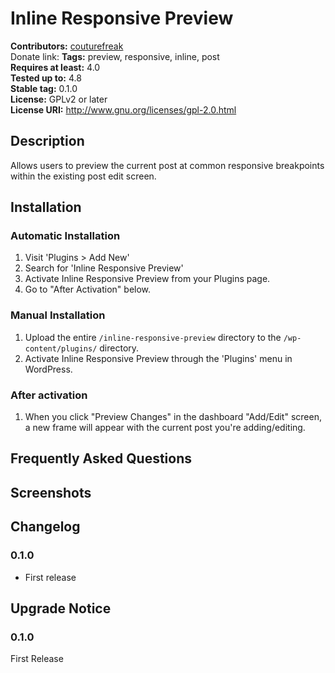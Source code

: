 # Inline Responsive Preview #
**Contributors:** [couturefreak](https://profiles.wordpress.org/couturefreak)  
Donate link:
**Tags:**              preview, responsive, inline, post  
**Requires at least:** 4.0  
**Tested up to:**      4.8  
**Stable tag:**        0.1.0  
**License:**           GPLv2 or later  
**License URI:**       http://www.gnu.org/licenses/gpl-2.0.html  

## Description ##

Allows users to preview the current post at common responsive breakpoints within the existing post edit screen.

## Installation ##

### Automatic Installation ###

1. Visit 'Plugins > Add New'
2. Search for 'Inline Responsive Preview'
3. Activate Inline Responsive Preview from your Plugins page.
4. Go to "After Activation" below.

### Manual Installation ###

1. Upload the entire `/inline-responsive-preview` directory to the `/wp-content/plugins/` directory.
2. Activate Inline Responsive Preview through the 'Plugins' menu in WordPress.

### After activation ###

1. When you click "Preview Changes" in the dashboard "Add/Edit" screen, a new frame will appear with the current post
you're adding/editing.

## Frequently Asked Questions ##


## Screenshots ##


## Changelog ##

### 0.1.0 ###
* First release

## Upgrade Notice ##

### 0.1.0 ###
First Release
